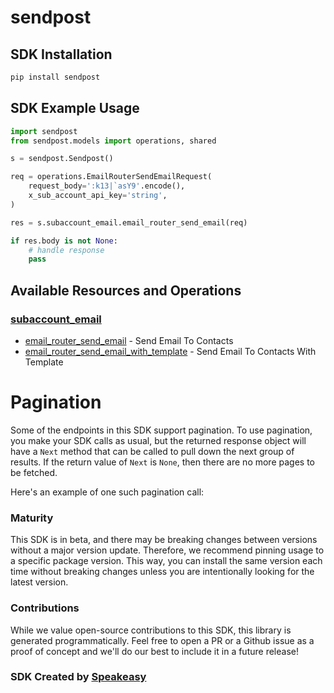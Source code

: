 # sendpost

<!-- Start SDK Installation -->
## SDK Installation

```bash
pip install sendpost
```
<!-- End SDK Installation -->

## SDK Example Usage
<!-- Start SDK Example Usage -->
```python
import sendpost
from sendpost.models import operations, shared

s = sendpost.Sendpost()

req = operations.EmailRouterSendEmailRequest(
    request_body=':k13|`asY9'.encode(),
    x_sub_account_api_key='string',
)

res = s.subaccount_email.email_router_send_email(req)

if res.body is not None:
    # handle response
    pass
```
<!-- End SDK Example Usage -->

<!-- Start SDK Available Operations -->
## Available Resources and Operations


### [subaccount_email](docs/sdks/subaccountemail/README.md)

* [email_router_send_email](docs/sdks/subaccountemail/README.md#email_router_send_email) - Send Email To Contacts
* [email_router_send_email_with_template](docs/sdks/subaccountemail/README.md#email_router_send_email_with_template) - Send Email To Contacts With Template
<!-- End SDK Available Operations -->



<!-- Start Dev Containers -->

<!-- End Dev Containers -->



<!-- Start Pagination -->
# Pagination

Some of the endpoints in this SDK support pagination. To use pagination, you make your SDK calls as usual, but the
returned response object will have a `Next` method that can be called to pull down the next group of results. If the
return value of `Next` is `None`, then there are no more pages to be fetched.

Here's an example of one such pagination call:
<!-- End Pagination -->

<!-- Placeholder for Future Speakeasy SDK Sections -->



### Maturity

This SDK is in beta, and there may be breaking changes between versions without a major version update. Therefore, we recommend pinning usage
to a specific package version. This way, you can install the same version each time without breaking changes unless you are intentionally
looking for the latest version.

### Contributions

While we value open-source contributions to this SDK, this library is generated programmatically.
Feel free to open a PR or a Github issue as a proof of concept and we'll do our best to include it in a future release!

### SDK Created by [Speakeasy](https://docs.speakeasyapi.dev/docs/using-speakeasy/client-sdks)
